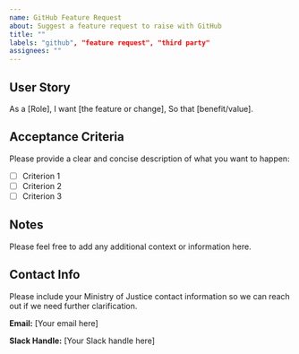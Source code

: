```yaml
---
name: GitHub Feature Request
about: Suggest a feature request to raise with GitHub
title: ""
labels: "github", "feature request", "third party"
assignees: ""
---
```


## User Story
As a [Role],
I want [the feature or change],
So that [benefit/value].

## Acceptance Criteria

Please provide a clear and concise description of what you want to happen:

- [ ] Criterion 1
- [ ] Criterion 2
- [ ] Criterion 3

## Notes

Please feel free to add any additional context or information here.

## Contact Info

Please include your Ministry of Justice contact information so we can reach out if we need further clarification.

**Email:** [Your email here]

**Slack Handle:** [Your Slack handle here]

